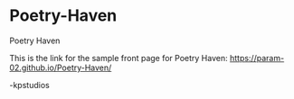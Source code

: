 # Poetry-Haven
Poetry Haven

This is the link for the sample front page for Poetry Haven: https://param-02.github.io/Poetry-Haven/

-kpstudios
